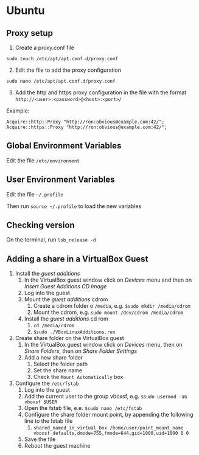 # Ubuntu

## Proxy setup
1. Create a proxy.conf file
```
sudo touch /etc/apt/apt.conf.d/proxy.conf
```

2. Edit the file to add the proxy configuration
```
sudo nano /etc/apt/apt.conf.d/proxy.conf
```

3. Add the http and https proxy configuration in the file with the format `http://<user>:<password>@<host>:<port>/`

Example:
```
Acquire::http::Proxy "http://ron:obvious@example.com:42/";
Acquire::https::Proxy "http://ron:obvious@example.com:42/";
```
## Global Environment Variables

Edit the file `/etc/environment`

## User Environment Variables

Edit the file `~/.profile`

Then run `source ~/.profile` to load the new variables

## Checking version

On the terminal, run `lsb_release -d`

## Adding a share in a VirtualBox Guest

1. Install the _guest additions_ 
    1. In the VirtualBox guest window click on _Devices_ menu and then on _Insert Guest Additions CD Image_
    2. Log into the guest
    3. Mount the _guest additions_ cdrom
        1. Create a cdrom folder o `/media`, e.g. `$sudo mkdir /media/cdrom`
        2. Mount the cdrom, e.g. `sudo mount /dev/cdrom /media/cdrom`
    4. Install the _guest additions_ cd rom
        1. `cd /media/cdrom`
        2. `$sudo ./VBoxLinuxAdditions.run`
2. Create share folder on the VirtualBox guest
    1. In the VirtualBox guest window click on _Devices_ menu, then on _Share Folders_, then on _Share Folder Settings_
    2. Add a new share folder
        1. Select the folder path
        2. Set the share name
        3. Check the `Mount Automatically` box
3. Configure the `/etc/fstab`
    1. Log into the guest
    2. Add the current user to the group vboxsf, e.g. `$sudo usermod -aG vboxsf $USER`
    3. Open the fstab file, e.e. `$sudo nano /etc/fstab`
    4. Configure the share folder mount point, by appending the following line to the fstab file
        1. `shared_named_in_virtual_box /home/user/point_mount_name vboxsf defaults,dmode=755,fmode=644,gid=1000,uid=1000 0 0`
    5. Save the file
    6. Reboot the guest machine

